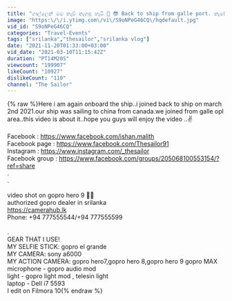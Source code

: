 ```yaml
---
title: "ගාල්ලෙන් මම නැව් නැගපු හැටි 🚢 😎 Back to ship from galle port. නැවේ ජීවිතේ 37,vlog 99"
image: "https:\/\/i.ytimg.com\/vi\/S9oNPeG46CQ\/hqdefault.jpg"
vid_id: "S9oNPeG46CQ"
categories: "Travel-Events"
tags: ["srilanka","thesailor","srilanka vlog"]
date: "2021-11-20T01:33:00+03:00"
vid_date: "2021-03-10T11:15:42Z"
duration: "PT14M20S"
viewcount: "199907"
likeCount: "10927"
dislikeCount: "110"
channel: "The Sailor"
---
```

{% raw %}Here i am again onboard the ship..i joined back to ship on march 2nd 2021.our ship was sailing to china from canada.we joined from galle opl area..this video is about it..hope you guys will enjoy the video ..✌️<br /><br />Facebook : <a rel="nofollow" target="blank" href="https://www.facebook.com/ishan.malith">https://www.facebook.com/ishan.malith</a> <br />Facebook page : <a rel="nofollow" target="blank" href="https://www.facebook.com/Thesailor91">https://www.facebook.com/Thesailor91</a><br />Instagram : <a rel="nofollow" target="blank" href="https://www.instagram.com/_thesailor">https://www.instagram.com/_thesailor</a><br />Facebook group : <a rel="nofollow" target="blank" href="https://www.facebook.com/groups/205068100553154/?ref=share">https://www.facebook.com/groups/205068100553154/?ref=share</a><br />.<br />.<br /><br /> video shot on gopro hero 9  📸💚<br />authorized gopro dealer in srilanka<br /><a rel="nofollow" target="blank" href="https://camerahub.lk">https://camerahub.lk</a><br />Phone: +94 777555544/+94 777555599<br /><br />.<br />GEAR THAT I USE!<br />MY SELFIE STICK: gopro el grande<br />MY CAMERA: sony a6000<br />MY ACTION CAMERA: gopro hero7,gopro hero 8,gopro hero 9 gopro MAX<br />microphone - gopro audio mod<br />light - gopro light mod , telesin light <br />laptop - Dell i7 5593<br />I edit on Filmora 10{% endraw %}
